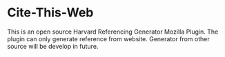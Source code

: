 # Cite-This-Web

This is an open source Harvard Referencing Generator Mozilla Plugin.
The plugin can only generate reference from website. Generator from other source will be develop in future.
